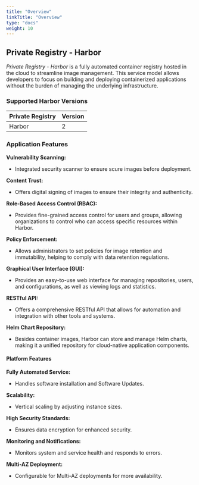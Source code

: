 ```yaml
---
title: "Overview"
linkTitle: "Overview"
type: "docs"
weight: 10
---
```


## Private Registry - Harbor

*Private Registry - Harbor* is a fully automated container registry hosted in the cloud to streamline image management. This service model allows developers to focus on building and deploying containerized applications without the burden of managing the underlying infrastructure.

### Supported Harbor Versions

| Private Registry  | Version |
|-------------------|---------|
| Harbor            | 2       |

### Application Features

**Vulnerability Scanning:**

- Integrated security scanner to ensure scure images before deployment.

**Content Trust:**

- Offers digital signing of images to ensure their integrity and authenticity.

**Role-Based Access Control (RBAC):**

- Provides fine-grained access control for users and groups, allowing organizations to control who can access specific resources within Harbor.

**Policy Enforcement:**

- Allows administrators to set policies for image retention and immutability, helping to comply with data retention regulations.

**Graphical User Interface (GUI):**

- Provides an easy-to-use web interface for managing repositories, users, and configurations, as well as viewing logs and statistics.

**RESTful API:**

- Offers a comprehensive RESTful API that allows for automation and integration with other tools and systems.

**Helm Chart Repository:**

- Besides container images, Harbor can store and manage Helm charts, making it a unified repository for cloud-native application components.

#### Platform Features

**Fully Automated Service:**

- Handles software installation and Software Updates.

**Scalability:**

- Vertical scaling by adjusting instance sizes.

**High Security Standards:**

- Ensures data encryption for enhanced security.

**Monitoring and Notifications:**

- Monitors system and service health and responds to errors.

**Multi-AZ Deployment:**

- Configurable for Multi-AZ deployments for more availability.
